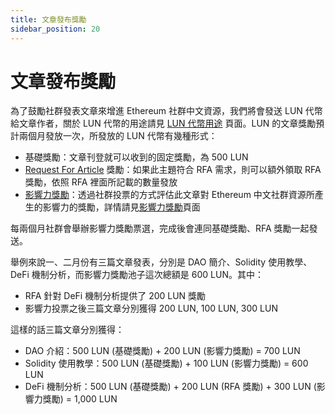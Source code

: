 ```yaml
---
title: 文章發布獎勵
sidebar_position: 20
---
```

# 文章發布獎勵
為了鼓勵社群發表文章來增進 Ethereum 社群中文資源，我們將會發送 LUN 代幣給文章作者，關於 LUN 代幣的用途請見 [LUN 代幣用途][1] 頁面。LUN 的文章獎勵預計兩個月發放一次，所發放的 LUN 代幣有幾種形式：

- 基礎獎勵：文章刊登就可以收到的固定獎勵，為 500 LUN
- [Request For Article][2] 獎勵：如果此主題符合 RFA 需求，則可以額外領取 RFA 獎勵，依照 RFA 裡面所記載的數量發放
- [影響力獎勵][3]：透過社群投票的方式評估此文章對 Ethereum 中文社群資源所產生的影響力的獎勵，詳情請見[影響力獎勵][3]頁面

每兩個月社群會舉辦影響力獎勵票選，完成後會連同基礎獎勵、RFA 獎勵一起發送。

舉例來說一、二月份有三篇文章發表，分別是 DAO 簡介、Solidity 使用教學、DeFi 機制分析，而影響力獎勵池子這次總額是 600 LUN。其中：
- RFA 針對 DeFi 機制分析提供了 200 LUN 獎勵
- 影響力投票之後三篇文章分別獲得 200 LUN, 100 LUN, 300 LUN

這樣的話三篇文章分別獲得：
- DAO 介紹：500 LUN (基礎獎勵) + 200 LUN (影響力獎勵) = 700 LUN
- Solidity 使用教學：500 LUN (基礎獎勵) + 100 LUN (影響力獎勵) = 600 LUN
- DeFi 機制分析：500 LUN (基礎獎勵) + 200 LUN (RFA 獎勵) + 300 LUN (影響力獎勵) = 1,000 LUN

[1]: lun-token-usage
[2]: request-for-article
[3]: impact-reward
